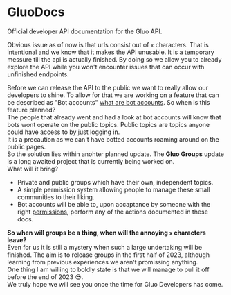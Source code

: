 # GluoDocs
Official developer API documentation for the Gluo API.
  
Obvious issue as of now is that urls consist out of `x` characters. That is intentional and we know that it makes the API unusable. It is a temporary messure till the api is actually finished. By doing so we allow you to already explore the API while you won't encounter issues that can occur with unfinished endpoints.  
  
Before we can release the API to the public we want to really allow our developers to shine. To allow for that we are working on a feature that can be described as "Bot accounts" [what are bot accounts](/docs/core/bot_accounts.md). So when is this feature planned?  
The people that already went and had a look at bot accounts will know that bots wont operate on the public topics. Public topics are topics anyone could have access to by just logging in.  
It is a precaution as we can't have botted accounts roaming around on the public pages.  
So the solution lies within anohter planned update. The **Gluo Groups** update is a long awaited project that is currently being worked on.  
What will it bring? 
- Private and public groups which have their own, independent topics. 
- A simple permission system allowing people to manage these small communities to their liking. 
- Bot accounts will be able to, upon accaptance by someone with the right [permissions](/docs/core/permissions.md#group-permissions), perform any of the actions documented in these docs. 

**So when will groups be a thing, when will the annoying `x` characters leave?**    
Even for us it is still a mystery when such a large undertaking will be finished. The aim is to release groups in the first half of 2023, although learning from previous experiences we aren't promissing anything.  
One thing I am willing to boldly state is that we will manage to pull it off before the end of 2023 😎.  
We truly hope we will see you once the time for Gluo Developers has come.
